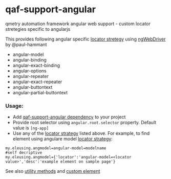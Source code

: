 # qaf-support-angular
qmetry automation framework angular web support - custom locator stretegies specific to angularjs

This provides following angular specific [locator stretegy](https://qmetry.github.io/qaf/latest/locating_elements.html) using [ngWebDriver](https://github.com/paul-hammant/ngWebDriver#ngwebdriver) by @paul-hammant 

 - angular-model
 - angular-binding
 - angular-exact-binding
 - angular-options
 - angular-repeater
 - angular-exact-repeater
 - angular-buttontext
 - angular-partial-buttontext

 ### Usage: 
 - Add [qaf-support-angular dependency](https://mvnrepository.com/artifact/com.qmetry/qaf-support-angular/latest) to your project
 - Provide root selector using `angular.root.selector` property. Default value is `[ng-app]`
 - Use any of the [locator strategy](https://qmetry.github.io/qaf/latest/locating_elements.html) listed above. For example, to find element using angulare model [locator strategy](https://qmetry.github.io/qaf/latest/locating_elements.html):
```
my.eleusing.angmodel=angular-model=modelname
#self decriptive
my.eleusing.angmodel={'locator':'angular-model=<locator value>','desc':'example element on sample page'}
```
See also [utility methods](/src/com/qmetry/qaf/automation/support/angular/Utils.java) and [custom element](src/com/qmetry/qaf/automation/support/angular/AngularWebElement.java)
